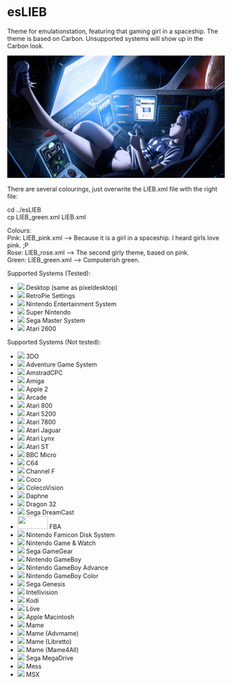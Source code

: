 # esLIEB
Theme for emulationstation, featuring that gaming girl in a spaceship.
The theme is based on Carbon. Unsupported systems will show up in the Carbon look.

![That gaming girl in a spaceship](art/originalgamegirl.png)

There are several colourings, just overwrite the LIEB.xml file with the right file:

cd ../esLIEB  
cp LIEB_green.xml LIEB.xml  

Colours:  
Pink:  	LIEB_pink.xml 	--> Because it is a girl in a spaceship. I heard girls love pink. ;P  
Rose:  	LIEB_rose.xml 	--> The second girly theme, based on pink.  
Green: 	LIEB_green.xml	--> Computerish green.  

Supported Systems (Tested):

+ <img src="http://ben0bi.github.io/esLIEB/desktop/art/system.svg" width="70" /> Desktop (same as pixeldesktop)  
+ <img src="http://ben0bi.github.io/esLIEB/retropie/art/system.svg" width="70" /> RetroPie Settings  
+ <img src="http://ben0bi.github.io/esLIEB/nes/art/system.svg" width="70" /> Nintendo Entertainment System  
+ <img src="http://ben0bi.github.io/esLIEB/snes/art/system.svg" width="70" /> Super Nintendo  
+ <img src="http://ben0bi.github.io/esLIEB/mastersystem/art/system.svg" width="70" border="0"/> Sega Master System  
+ <img src="http://ben0bi.github.io/esLIEB/atari2600/art/system.svg" width="70" border="0"/> Atari 2600  

Supported Systems (Not tested):

+ <img src="http://ben0bi.github.io/esLIEB/3do/art/system.svg" width="70" border="0"/> 3DO  
+ <img src="http://ben0bi.github.io/esLIEB/ags/art/system.svg" width="70" border="0"/> Adventure Game System  
+ <img src="http://ben0bi.github.io/esLIEB/amstradcpc/art/system.svg" width="70" /> AmstradCPC  
+ <img src="http://ben0bi.github.io/esLIEB/amiga/art/system.svg" width="70" /> Amiga  
+ <img src="http://ben0bi.github.io/esLIEB/apple2/art/system.svg" width="70" /> Apple 2  
+ <img src="http://ben0bi.github.io/esLIEB/arcade/art/system.svg" width="70" border="0"/> Arcade  
+ <img src="http://ben0bi.github.io/esLIEB/atari800/art/system.svg" width="70" border="0"/> Atari 800  
+ <img src="http://ben0bi.github.io/esLIEB/atari5200/art/system.svg" width="70" border="0"/> Atari 5200  
+ <img src="http://ben0bi.github.io/esLIEB/atari7800/art/system.svg" width="70" border="0"/> Atari 7800  
+ <img src="http://ben0bi.github.io/esLIEB/atarijaguar/art/system.svg" width="70" border="0"/> Atari Jaguar  
+ <img src="http://ben0bi.github.io/esLIEB/atarilynx/art/system.svg" width="70" border="0"/> Atari Lynx  
+ <img src="http://ben0bi.github.io/esLIEB/atarist/art/system.svg" width="70" border="0"/> Atari ST  
+ <img src="http://ben0bi.github.io/esLIEB/bbcmicro/art/system.svg" width="70" border="0"/> BBC Micro  
+ <img src="http://ben0bi.github.io/esLIEB/c64/art/system.svg" width="70" border="0"/> C64  
+ <img src="http://ben0bi.github.io/esLIEB/channelf/art/system.svg" width="70" border="0"/> Channel F  
+ <img src="http://ben0bi.github.io/esLIEB/coco/art/system.svg" width="70" border="0"/> Coco  
+ <img src="http://ben0bi.github.io/esLIEB/colecovision/art/system.svg" width="70" border="0"/> ColecoVision  
+ <img src="http://ben0bi.github.io/esLIEB/daphne/art/system.svg" width="70" border="0"/> Daphne  
+ <img src="http://ben0bi.github.io/esLIEB/dragon32/art/system.svg" width="70" border="0"/> Dragon 32  
+ <img src="http://ben0bi.github.io/esLIEB/dreamcast/art/system.svg" width="70" border="0"/> Sega DreamCast  
+ <img src="http://ben0bi.github.io/esLIEB/fba/art/system.svg" width="70" height="30"  border="0"/> FBA  
+ <img src="http://ben0bi.github.io/esLIEB/fds/art/system.svg" width="70" border="0"/> Nintendo Famicon Disk System  
+ <img src="http://ben0bi.github.io/esLIEB/gameandwatch/art/system.svg" width="70" border="0"/> Nintendo Game & Watch  
+ <img src="http://ben0bi.github.io/esLIEB/gamegear/art/system.svg" width="70" border="0"/> Sega GameGear  
+ <img src="http://ben0bi.github.io/esLIEB/gb/art/system.svg" width="70" border="0"/> Nintendo GameBoy  
+ <img src="http://ben0bi.github.io/esLIEB/gba/art/system.svg" width="70" border="0"/> Nintendo GameBoy Advance  
+ <img src="http://ben0bi.github.io/esLIEB/gbc/art/system.svg" width="70" border="0"/> Nintendo GameBoy Color  
+ <img src="http://ben0bi.github.io/esLIEB/genesis/art/system.svg" width="70" border="0"/> Sega Genesis  
+ <img src="http://ben0bi.github.io/esLIEB/intellivision/art/system.svg" width="70" border="0"/> Intellivision  
+ <img src="http://ben0bi.github.io/esLIEB/kodi/art/system.svg" width="70" border="0"/> Kodi  
+ <img src="http://ben0bi.github.io/esLIEB/love/art/system.svg" width="70" border="0"/> Löve  
+ <img src="http://ben0bi.github.io/esLIEB/macintosh/art/system.svg" width="70" border="0"/> Apple Macintosh  
+ <img src="http://ben0bi.github.io/esLIEB/mame/art/system.svg" width="70" border="0"/> Mame  
+ <img src="http://ben0bi.github.io/esLIEB/mame-advmame/art/system.svg" width="70" border="0"/> Mame (Advmame)  
+ <img src="http://ben0bi.github.io/esLIEB/mame-libretto/art/system.svg" width="70" border="0"/> Mame (Libretto)  
+ <img src="http://ben0bi.github.io/esLIEB/mame-mame4all/art/system.svg" width="70" border="0"/> Mame (Mame4All)  
+ <img src="http://ben0bi.github.io/esLIEB/megadrive/art/system.svg" width="70" border="0"/> Sega MegaDrive  
+ <img src="http://ben0bi.github.io/esLIEB/mess/art/system.svg" width="70" border="0"/> Mess  
+ <img src="http://ben0bi.github.io/esLIEB/msx/art/system.svg" width="70" border="0"/> MSX  

